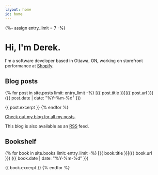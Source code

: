 ```yaml
---
layout: home
id: home
---
```


{%- assign entry_limit = 7 -%}

# Hi, I'm Derek.

I'm a software developer based in Ottawa, ON, working on storefront performance at [Shopify](https://www.shopify.ca/).

## Blog posts

{% for post in site.posts limit: entry_limit -%}
  [{{ post.title }}]({{ post.url }}) <span class="text text-gray-400">({{ post.date | date: "%Y-%m-%d" }})</span>

  {{ post.excerpt }}
{% endfor %}

[Check out my blog for all my posts](/blog).

This blog is also available as an [RSS](/rss.xml) feed.

## Bookshelf

{% for book in site.books limit: entry_limit -%}
  [{{ book.title }}]({{ book.url }}) <span class="text text-gray-400">({{ book.date | date: "%Y-%m-%d" }})</span>

  {{ book.excerpt }}
{% endfor %}

